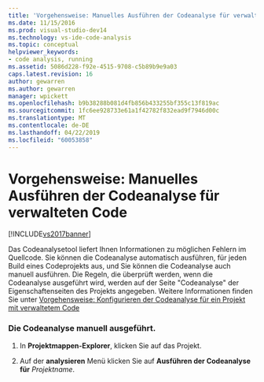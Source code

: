 ```yaml
---
title: 'Vorgehensweise: Manuelles Ausführen der Codeanalyse für verwalteten Code | Microsoft-Dokumentation'
ms.date: 11/15/2016
ms.prod: visual-studio-dev14
ms.technology: vs-ide-code-analysis
ms.topic: conceptual
helpviewer_keywords:
- code analysis, running
ms.assetid: 5086d228-f92e-4515-9708-c5b89b9e9a03
caps.latest.revision: 16
author: gewarren
ms.author: gewarren
manager: wpickett
ms.openlocfilehash: b9b38288b081d4fb856b433255bf355c13f819ac
ms.sourcegitcommit: 1fc6ee928733e61a1f42782f832ead9f7946d00c
ms.translationtype: MT
ms.contentlocale: de-DE
ms.lasthandoff: 04/22/2019
ms.locfileid: "60053858"
---
```

# <a name="how-to-run-code-analysis-manually-for-managed-code"></a>Vorgehensweise: Manuelles Ausführen der Codeanalyse für verwalteten Code
[!INCLUDE[vs2017banner](../includes/vs2017banner.md)]

Das Codeanalysetool liefert Ihnen Informationen zu möglichen Fehlern im Quellcode. Sie können die Codeanalyse automatisch ausführen, für jeden Build eines Codeprojekts aus, und Sie können die Codeanalyse auch manuell ausführen. Die Regeln, die überprüft werden, wenn die Codeanalyse ausgeführt wird, werden auf der Seite "Codeanalyse" der Eigenschaftenseiten des Projekts angegeben. Weitere Informationen finden Sie unter [Vorgehensweise: Konfigurieren der Codeanalyse für ein Projekt mit verwaltetem Code](../code-quality/how-to-configure-code-analysis-for-a-managed-code-project.md)  
  
### <a name="to-run-code-analysis-manually"></a>Die Codeanalyse manuell ausgeführt.  
  
1. In **Projektmappen-Explorer**, klicken Sie auf das Projekt.  
  
2. Auf der **analysieren** Menü klicken Sie auf **Ausführen der Codeanalyse für** *Projektname*.
